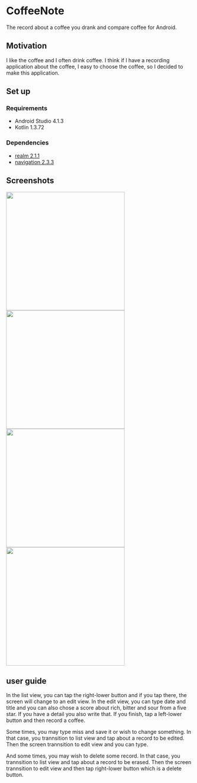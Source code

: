 # CoffeeNote

The record about a coffee you drank and compare coffee for Android.

## Motivation
I like the coffee and I often drink coffee. I think if I have a recording application about the coffee, I easy to choose the coffee, so I decided to make this application.

## Set up

  ### Requirements
  - Android Studio 4.1.3
  - Kotlin 1.3.72 

  ### Dependencies
  - [realm 2.1.1](https://github.com/realm/realm-kotlin)
  - [navigation 2.3.3](https://github.com/googlecodelabs/android-navigation)

## Screenshots
<img src="https://user-images.githubusercontent.com/75255790/110191254-be57f280-7e6a-11eb-96f3-d1965816806f.jpg" width="320px">

<img src="https://user-images.githubusercontent.com/75255790/110191267-c9128780-7e6a-11eb-9e0c-0bd20dae0396.jpg" width="320px">

<img src="https://user-images.githubusercontent.com/75255790/110191274-d3348600-7e6a-11eb-95a4-a8aabdd16fc6.jpg" width="320px">

<img src="https://user-images.githubusercontent.com/75255790/110191280-da5b9400-7e6a-11eb-8e68-02d9b439d62d.jpg" width="320px">

## user guide
In the list view, you can tap the right-lower button and if you tap there, the screen will change to an edit view.
In the edit view, you can type date and title and you can also chose a score about rich, bitter and sour from a five star. If you have a detail you also write that. If you finish, tap a left-lower button and then record a coffee.

Some times, you may type miss and save it or wish to change something. In that case, you trannsition to list view and tap about a record to be edited. Then the screen trannsition to edit view and you can type.

And some times, you may wish to delete some record. In that case, you trannsition to list view and tap about a record to be erased. Then the screen trannsition to edit view and then tap right-lower button which is a delete button.

